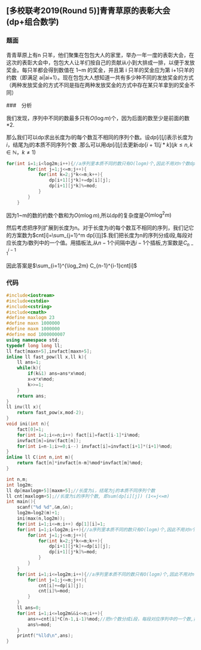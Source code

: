 ## [多校联考2019(Round 5)]青青草原的表彰大会(dp+组合数学)

### 题面

青青草原上有n 只羊，他们聚集在包包大人的家里，举办一年一度的表彰大会，在这次的表彰大会中，包包大人让羊们按自己的贡献从小到大排成一排，以便于发放奖金。每只羊都会得到数值在 1~m 的奖金，并且第 i 只羊的奖金应为第 i+1只羊的约数（即满足 ai|ai+1）。现在包包大人想知道一共有多少种不同的发放奖金的方式（两种发放奖金的方式不同是指在两种发放奖金的方式中存在某只羊拿到的奖金不同）

###　分析

我们发现，序列中不同的数最多只有$O(\log m)$个，因为后面的数至少是前面的数*2.

那么我们可以dp求出长度为$i$的每个数互不相同的序列个数。设$dp[i][j]$表示长度为$i$，结尾为$j$的本质不同序列个数 .那么可以用$dp[i][j]$去更新$dp[i+1][j*k] (jk \leq n,k \in \mathbb{N}，k \neq 1)$

```cpp
for(int i=1;i<log2m;i++){//a序列里本质不同的数只有O(logm)个,因此不用对n个数dp， 
		for(int j=1;j<=m;j++){
			for(int k=2;j*k<=m;k++){
				dp[i+1][j*k]+=dp[i][j];
				dp[i+1][j*k]%=mod;
			}
		}
	}
```

因为1~m的数的约数个数和为$O(m \log m)$,所以dp的复杂度是$O(m \log ^2m)$

然后考虑把序列扩展到长度为n。对于长度为$i$的每个数互不相同的序列，我们记它的方案数为$cnt[i]=\sum_{j=1}^m dp[i][j]$.我们把长度为n的序列分成$i$段,每段对应长度为$i$数列中的一个值。用插板法,从$n-1$个间隔中选$i-1$个插板,方案数是$C_{n-1}^{i-1}$

因此答案是$\sum_{i=1}^{\log_2m} C_{n-1}^{i-1}cnt[i]$

### 代码

```cpp
#include<iostream>
#include<cstdio>
#include<cstring> 
#include<cmath>
#define maxlogm 23
#define maxn 1000000
#define maxm 1000000
#define mod 1000000007
using namespace std;
typedef long long ll;
ll fact[maxn+5],invfact[maxn+5];
inline ll fast_pow(ll x,ll k){
	ll ans=1;
	while(k){
		if(k&1) ans=ans*x%mod;
		x=x*x%mod;
		k>>=1;
	}
	return ans;
}
ll inv(ll x){
	return fast_pow(x,mod-2);
}
void ini(int n){
	fact[0]=1;
	for(int i=1;i<=n;i++) fact[i]=fact[i-1]*i%mod;
	invfact[n]=inv(fact[n]);
	for(int i=n-1;i>=0;i--) invfact[i]=invfact[i+1]*(i+1)%mod; 
} 
inline ll C(int n,int m){
	return fact[n]*invfact[n-m]%mod*invfact[m]%mod;
}

int n,m;
int log2m;
ll dp[maxlogm+5][maxm+5];//长度为i，结尾为j的本质不同序列个数 
ll cnt[maxlogm+5];//长度为i的序列个数, 即sum(dp[i][j]) (1<=j<=m) 
int main(){
	scanf("%d %d",&m,&n);
	log2m=log2(m)+1;
	ini(max(n,log2m));
	for(int i=1;i<=m;i++) dp[1][i]=1;
	for(int i=1;i<log2m;i++){//a序列里本质不同的数只有O(logm)个,因此不用对n个数dp， 
		for(int j=1;j<=m;j++){
			for(int k=2;j*k<=m;k++){
				dp[i+1][j*k]+=dp[i][j];
				dp[i+1][j*k]%=mod;
			}
		}
	}
	for(int i=1;i<=log2m;i++){//a序列里本质不同的数只有O(logm)个,因此不用对n个数dp， 
		for(int j=1;j<=m;j++){
			cnt[i]+=dp[i][j];
			cnt[i]%=mod; 
		}
	}
	ll ans=0;
	for(int i=1;i<=log2m&&i<=n;i++){
		ans+=cnt[i]*C(n-1,i-1)%mod;//把n个数分成i段，每段对应序列中的一个数,插板法 
		ans%=mod;
	} 
	printf("%lld\n",ans);
}
```

